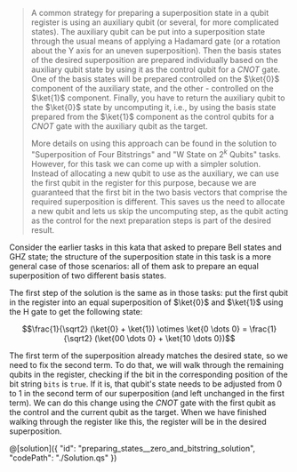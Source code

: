 > A common strategy for preparing a superposition state in a qubit register is using an auxiliary qubit (or several, for more complicated states). The auxiliary qubit can be put into a superposition state through the usual means of applying a Hadamard gate (or a rotation about the Y axis for an uneven superposition). 
> Then the basis states of the desired superposition are prepared individually based on the auxiliary qubit state by using it as the control qubit for a $CNOT$ gate. One of the basis states will be prepared controlled on the $\ket{0}$ component of the auxiliary state, and the other - controlled on the $\ket{1}$ component. 
> Finally, you have to return the auxiliary qubit to the $\ket{0}$ state by uncomputing it, i.e., by using the basis state prepared from the $\ket{1}$ component as the control qubits for a $CNOT$ gate with the auxiliary qubit as the target. 
>
> More details on using this approach can be found in the solution to "Superposition of Four Bitstrings" and "W State on $2^k$ Qubits" tasks. However, for this task we can come up with a simpler solution. 
> Instead of allocating a new qubit to use as the auxiliary, we can use the first qubit in the register for this purpose, because we are guaranteed that the first bit in the two basis vectors that comprise the required superposition is different.
> This saves us the need to allocate a new qubit and lets us skip the uncomputing step, as the qubit acting as the control for the next preparation steps is part of the desired result.

Consider the earlier tasks in this kata that asked to prepare Bell states and GHZ state; the structure of the superposition state in this task is a more general case of those scenarios: all of them ask to prepare an equal superposition of two different basis states.

The first step of the solution is the same as in those tasks: put the first qubit in the register into an equal superposition of $\ket{0}$ and $\ket{1}$ using the H gate to get the following state:

$$\frac{1}{\sqrt2} (\ket{0} + \ket{1}) \otimes \ket{0 \dots 0} = \frac{1}{\sqrt2} (\ket{00 \dots 0} + \ket{10 \dots 0})$$

The first term of the superposition already matches the desired state, so we need to fix the second term.
To do that, we will walk through the remaining qubits in the register, checking if the bit in the corresponding position of the bit string `bits` is `true`. 
If it is, that qubit's state needs to be adjusted from $0$ to $1$ in the second term of our superposition (and left unchanged in the first term). 
We can do this change using the $CNOT$ gate with the first qubit as the control and the current qubit as the target.
When we have finished walking through the register like this, the register will be in the desired superposition.

@[solution]({
    "id": "preparing_states__zero_and_bitstring_solution",
    "codePath": "./Solution.qs"
})
